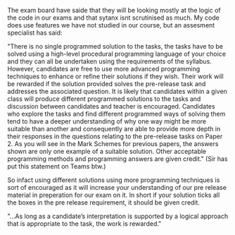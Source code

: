The exam board have saide that they will be looking mostly at the logic of the code in our exams and that sytanx isnt scrutinised as much.
My code does use features we have not studied in our course, but an assesment specialist has said: 

  "There is no single programmed solution to the tasks, the tasks have to be solved using a high-level procedural programming language of    your choice and they can all be undertaken using the requirements of the syllabus. However, candidates are free to use more advanced      programming techniques to enhance or refine their solutions if they wish. Their work will be rewarded if the solution provided solves      the   pre-release task and addresses the associated question. It is likely that candidates within a given class will produce different    programmed solutions to the tasks and discussion between candidates and teacher is encouraged. Candidates who explore the tasks and        find  different programmed ways of solving them tend to have a deeper understanding of why one way might be more suitable than another    and consequently are able to provide more depth in their responses in the questions relating to the pre-release tasks on Paper 2. As      you will see in the Mark Schemes for previous papers, the answers shown are only one example of a suitable solution. Other acceptable      programming    methods and programming answers are given credit." (Sir has put this statement on Teams btw.)

So infact using different solutions using more programming techniques is sort of encouraged as it will increase your understanding of our pre release material in preperation for our exam on it.
In short if your solution ticks all the boxes in the pre release requirement, it should be given credit.

   "...As long as a candidate’s interpretation is supported by a logical approach that is appropriate to the task, the work is rewarded."
